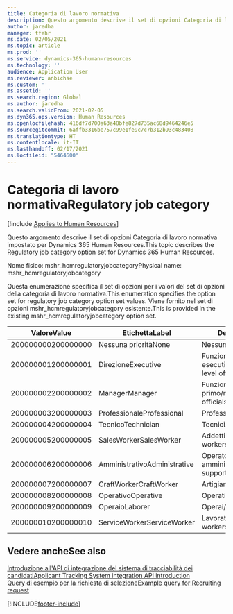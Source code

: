 ```yaml
---
title: Categoria di lavoro normativa
description: Questo argomento descrive il set di opzioni Categoria di lavoro normativa impostato per Dynamics 365 Human Resources.
author: jaredha
manager: tfehr
ms.date: 02/05/2021
ms.topic: article
ms.prod: ''
ms.service: dynamics-365-human-resources
ms.technology: ''
audience: Application User
ms.reviewer: anbichse
ms.custom: ''
ms.assetid: ''
ms.search.region: Global
ms.author: jaredha
ms.search.validFrom: 2021-02-05
ms.dyn365.ops.version: Human Resources
ms.openlocfilehash: 416df7d700a63a48bfe827d735ac68d9464246e5
ms.sourcegitcommit: 6affb3316be757c99e1fe9c7c7b312b93c483408
ms.translationtype: HT
ms.contentlocale: it-IT
ms.lasthandoff: 02/17/2021
ms.locfileid: "5464600"
---
```

# <a name="regulatory-job-category"></a><span data-ttu-id="caac7-103">Categoria di lavoro normativa</span><span class="sxs-lookup"><span data-stu-id="caac7-103">Regulatory job category</span></span>

[!include [Applies to Human Resources](../includes/applies-to-hr.md)]

<span data-ttu-id="caac7-104">Questo argomento descrive il set di opzioni Categoria di lavoro normativa impostato per Dynamics 365 Human Resources.</span><span class="sxs-lookup"><span data-stu-id="caac7-104">This topic describes the Regulatory job category option set for Dynamics 365 Human Resources.</span></span>

<span data-ttu-id="caac7-105">Nome fisico: mshr_hcmregulatoryjobcategory</span><span class="sxs-lookup"><span data-stu-id="caac7-105">Physical name: mshr_hcmregulatoryjobcategory</span></span>

<span data-ttu-id="caac7-106">Questa enumerazione specifica il set di opzioni per i valori del set di opzioni della categoria di lavoro normativa.</span><span class="sxs-lookup"><span data-stu-id="caac7-106">This enumeration specifies the option set for regulatory job category option set values.</span></span> <span data-ttu-id="caac7-107">Viene fornito nel set di opzioni mshr_hcmregulatoryjobcategory esistente.</span><span class="sxs-lookup"><span data-stu-id="caac7-107">This is provided in the existing mshr_hcmregulatoryjobcategory option set.</span></span>

| <span data-ttu-id="caac7-108">Valore</span><span class="sxs-lookup"><span data-stu-id="caac7-108">Value</span></span> | <span data-ttu-id="caac7-109">Etichetta</span><span class="sxs-lookup"><span data-stu-id="caac7-109">Label</span></span> | <span data-ttu-id="caac7-110">Descrizione</span><span class="sxs-lookup"><span data-stu-id="caac7-110">Description</span></span> |
| --- | --- | --- |
| <span data-ttu-id="caac7-111">200000000</span><span class="sxs-lookup"><span data-stu-id="caac7-111">200000000</span></span> | <span data-ttu-id="caac7-112">Nessuna priorità</span><span class="sxs-lookup"><span data-stu-id="caac7-112">None</span></span> | <span data-ttu-id="caac7-113">Nessuna.</span><span class="sxs-lookup"><span data-stu-id="caac7-113">None.</span></span> |
| <span data-ttu-id="caac7-114">200000001</span><span class="sxs-lookup"><span data-stu-id="caac7-114">200000001</span></span> | <span data-ttu-id="caac7-115">Direzione</span><span class="sxs-lookup"><span data-stu-id="caac7-115">Executive</span></span> | <span data-ttu-id="caac7-116">Funzionari e dirigenti di livello esecutivo/senior.</span><span class="sxs-lookup"><span data-stu-id="caac7-116">Executive/Senior level officials and managers.</span></span> |
| <span data-ttu-id="caac7-117">200000002</span><span class="sxs-lookup"><span data-stu-id="caac7-117">200000002</span></span> | <span data-ttu-id="caac7-118">Manager</span><span class="sxs-lookup"><span data-stu-id="caac7-118">Manager</span></span> | <span data-ttu-id="caac7-119">Funzionari e dirigenti di primo/medio livello.</span><span class="sxs-lookup"><span data-stu-id="caac7-119">First/Mid level officials and managers.</span></span> |
| <span data-ttu-id="caac7-120">200000003</span><span class="sxs-lookup"><span data-stu-id="caac7-120">200000003</span></span> | <span data-ttu-id="caac7-121">Professionale</span><span class="sxs-lookup"><span data-stu-id="caac7-121">Professional</span></span> | <span data-ttu-id="caac7-122">Professionisti.</span><span class="sxs-lookup"><span data-stu-id="caac7-122">Professionals.</span></span> |
| <span data-ttu-id="caac7-123">200000004</span><span class="sxs-lookup"><span data-stu-id="caac7-123">200000004</span></span> | <span data-ttu-id="caac7-124">Tecnico</span><span class="sxs-lookup"><span data-stu-id="caac7-124">Technician</span></span> | <span data-ttu-id="caac7-125">Tecnici.</span><span class="sxs-lookup"><span data-stu-id="caac7-125">Technicians.</span></span> |
| <span data-ttu-id="caac7-126">200000005</span><span class="sxs-lookup"><span data-stu-id="caac7-126">200000005</span></span> | <span data-ttu-id="caac7-127">SalesWorker</span><span class="sxs-lookup"><span data-stu-id="caac7-127">SalesWorker</span></span> | <span data-ttu-id="caac7-128">Addetti alle vendite.</span><span class="sxs-lookup"><span data-stu-id="caac7-128">Sales workers.</span></span> |
| <span data-ttu-id="caac7-129">200000006</span><span class="sxs-lookup"><span data-stu-id="caac7-129">200000006</span></span> | <span data-ttu-id="caac7-130">Amministrativo</span><span class="sxs-lookup"><span data-stu-id="caac7-130">Administrative</span></span> | <span data-ttu-id="caac7-131">Operatori di supporto amministrativo.</span><span class="sxs-lookup"><span data-stu-id="caac7-131">Administrative support workers.</span></span> |
| <span data-ttu-id="caac7-132">200000007</span><span class="sxs-lookup"><span data-stu-id="caac7-132">200000007</span></span> | <span data-ttu-id="caac7-133">CraftWorker</span><span class="sxs-lookup"><span data-stu-id="caac7-133">CraftWorker</span></span> | <span data-ttu-id="caac7-134">Artigiani.</span><span class="sxs-lookup"><span data-stu-id="caac7-134">Craft workers.</span></span> |
| <span data-ttu-id="caac7-135">200000008</span><span class="sxs-lookup"><span data-stu-id="caac7-135">200000008</span></span> | <span data-ttu-id="caac7-136">Operativo</span><span class="sxs-lookup"><span data-stu-id="caac7-136">Operative</span></span> | <span data-ttu-id="caac7-137">Operativi.</span><span class="sxs-lookup"><span data-stu-id="caac7-137">Operatives.</span></span> |
| <span data-ttu-id="caac7-138">200000009</span><span class="sxs-lookup"><span data-stu-id="caac7-138">200000009</span></span> | <span data-ttu-id="caac7-139">Operaio</span><span class="sxs-lookup"><span data-stu-id="caac7-139">Laborer</span></span> | <span data-ttu-id="caac7-140">Operai/aiutanti.</span><span class="sxs-lookup"><span data-stu-id="caac7-140">Laborers/Helpers.</span></span> |
| <span data-ttu-id="caac7-141">200000010</span><span class="sxs-lookup"><span data-stu-id="caac7-141">200000010</span></span> | <span data-ttu-id="caac7-142">ServiceWorker</span><span class="sxs-lookup"><span data-stu-id="caac7-142">ServiceWorker</span></span> | <span data-ttu-id="caac7-143">Lavoratori dei servizi.</span><span class="sxs-lookup"><span data-stu-id="caac7-143">Service workers.</span></span> |

## <a name="see-also"></a><span data-ttu-id="caac7-144">Vedere anche</span><span class="sxs-lookup"><span data-stu-id="caac7-144">See also</span></span>

[<span data-ttu-id="caac7-145">Introduzione all'API di integrazione del sistema di tracciabilità dei candidati</span><span class="sxs-lookup"><span data-stu-id="caac7-145">Applicant Tracking System integration API introduction</span></span>](hr-admin-integration-ats-api-introduction.md)<br>
[<span data-ttu-id="caac7-146">Query di esempio per la richiesta di selezione</span><span class="sxs-lookup"><span data-stu-id="caac7-146">Example query for Recruiting request</span></span>](hr-admin-integration-ats-api-recruiting-request-example-query.md)


[!INCLUDE[footer-include](../includes/footer-banner.md)]